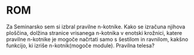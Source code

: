 # ROM

Za Seminarsko sem si izbral pravilne n-kotnike. Kako se izračuna njihova ploščina, dolžina stranice vrisanega n-kotnika v enotski krožnici, katere pravilne n-kotnike je mogoče načrtati samo s šestilom in ravnilom, kakšno funkcijo, ki izriše n-kotnik(mogoče module).
Pravilna telesa?
